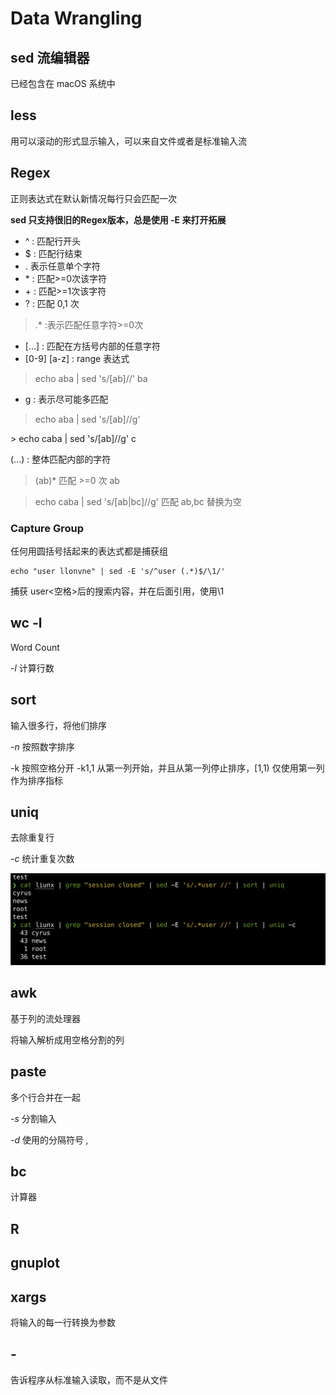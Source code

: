 # Data Wrangling

## sed 流编辑器
已经包含在 macOS 系统中

## less
用可以滚动的形式显示输入，可以来自文件或者是标准输入流

## Regex
正则表达式在默认新情况每行只会匹配一次

**sed 只支持很旧的Regex版本，总是使用 -E 来打开拓展**

* ^ : 匹配行开头
* $ : 匹配行结束 
* . 表示任意单个字符
* <pattern>* : 匹配>=0次该字符
* <pattern>+ : 匹配>=1次该字符
* <pattern>? : 匹配 0,1 次
> .* :表示匹配任意字符>=0次

* [...<pattern>] : 匹配在方括号内部的任意字符
* [0-9] [a-z] : range 表达式

> echo aba | sed 's/[ab]//'
ba

* g : 表示尽可能多匹配

> echo aba | sed 's/[ab]//g'
<Nothing>
> echo caba | sed 's/[ab]//g'
c

(...<pattern>) : 整体匹配内部的字符
> (ab)* 匹配 >=0 次 ab

> echo caba | sed 's/[ab|bc]//g'
匹配 ab,bc 替换为空

### Capture Group
任何用圆括号括起来的表达式都是捕获组
```shell
echo "user llonvne" | sed -E 's/^user (.*)$/\1/'
```
捕获 user<空格>后的搜索内容，并在后面引用，使用\1

## wc -l

Word Count 

*-l* 计算行数

## sort

输入很多行，将他们排序

*-n* 按照数字排序

-k 按照空格分开  -k1,1 从第一列开始，并且从第一列停止排序，[1,1) 仅使用第一列作为排序指标



## uniq

去除重复行

*-c* 统计重复次数

<img src="./assets/CleanShot%202024-01-04%20at%2019.14.36@2x.png" alt="CleanShot 2024-01-04 at 19.14.36@2x" style="zoom:50%;" />

## awk

基于列的流处理器

将输入解析成用空格分割的列

## paste

多个行合并在一起 

*-s* 分割输入 

*-d* 使用的分隔符号 *,*

## bc

计算器

## R

## gnuplot

## xargs 

将输入的每一行转换为参数

## - 

告诉程序从标准输入读取，而不是从文件
